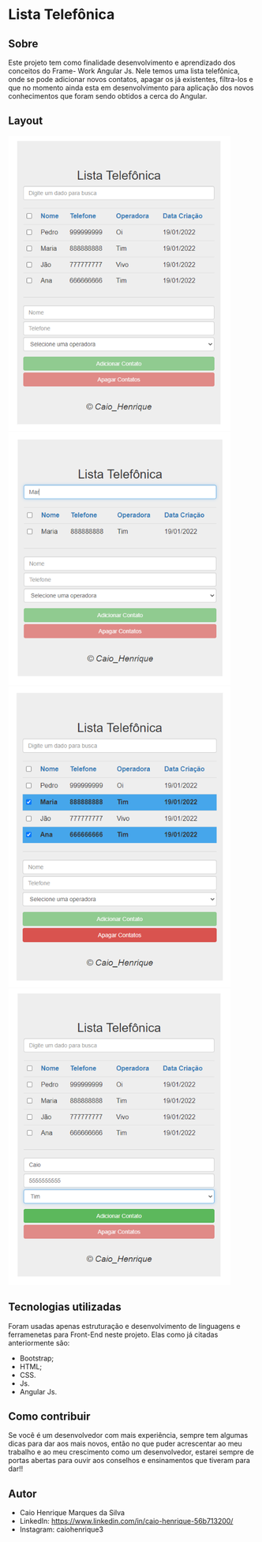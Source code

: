 # Lista Telefônica

## Sobre
Este projeto tem como finalidade desenvolvimento e aprendizado dos conceitos do Frame-
Work Angular Js.
Nele temos uma lista telefônica, onde se pode adicionar novos contatos, apagar os já
existentes, filtra-los e que no momento ainda esta em desenvolvimento para aplicação
dos novos conhecimentos que foram sendo obtidos a cerca do Angular. 

## Layout
<img width="450" heigth="500" src="img/image1.png"> 
<img width="450" heigth="500" src="img/image2.png"> 
<img width="450" heigth="500" src="img/image3.png"> 
<img width="450" heigth="500" src="img/image4.png"> 

## Tecnologias utilizadas
Foram usadas apenas estruturação e desenvolvimento de linguagens e ferramenetas para Front-End
neste projeto. Elas como já citadas anteriormente são:

 - Bootstrap;
 - HTML;
 - CSS.
 - Js.
 - Angular Js.

## Como contribuir
Se você é um desenvolvedor com mais experiência, sempre tem algumas dicas para dar aos mais novos,
então no que puder acrescentar ao meu trabalho e ao meu crescimento como um desenvolvedor, estarei 
sempre de portas abertas para ouvir aos conselhos e ensinamentos que tiveram para dar!!

## Autor 

 - Caio Henrique Marques da Silva
 - LinkedIn: https://www.linkedin.com/in/caio-henrique-56b713200/
 - Instagram: caiohenrique3